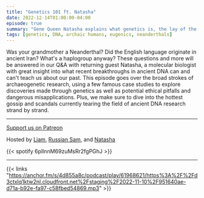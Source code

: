 ```yaml
---
title: "Genetics 101 ft. Natasha"
date: 2022-12-14T01:00:00-04:00
episode: true
summary: "Gene Queen Natasha explains what genetics is, the lay of the land, and the practical and political implications of the Genetics Revolution."
tags: [genetics, DNA, archaic humans, eugenics, neanderthals]
---
```


Was your grandmother a Neanderthal? Did the English language originate in ancient Iran? What's a haplogroup anyway? These questions and more will be answered in our Q&A with returning guest Natasha, a molecular biologist with great insight into what recent breakthroughs in ancient DNA can and can't teach us about our past. This episode goes over the broad strokes of archaeogenetic research, using a few famous case studies to explore discoveries made through genetics as well as potential ethical pitfalls and dangerous misapplications. Plus, we make sure to dive into the hottest gossip and scandals currently tearing the field of ancient DNA research strand by strand.

---
[Support us on Patreon](https://www.patreon.com/GladioFreeEurope)

Hosted by [Liam](https://twitter.com/LegoRacers2), [Russian Sam](https://twitter.com/reelCheburashka), and [Natasha](https://twitter.com/bonethirty)

{{< spotify 6pIlnnM69zuMsRr2fgPGhJ >}}

---

{{< links "https://anchor.fm/s/4d855a8c/podcast/play/61968621/https%3A%2F%2Fd3ctxlq1ktw2nl.cloudfront.net%2Fstaging%2F2022-11-10%2F951640ae-d71a-b92e-fa97-c58fbed54869.mp3" >}}


